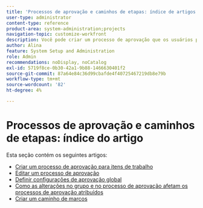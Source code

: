 ```yaml
---
title: 'Processos de aprovação e caminhos de etapas: índice de artigos'
user-type: administrator
content-type: reference
product-area: system-administration;projects
navigation-topic: customize-workfront
description: Você pode criar um processo de aprovação que os usuários podem anexar a um item de trabalho, documento ou prova. Você também pode criar caminhos de etapas que podem ser aplicados a qualquer projeto no sistema.
author: Alina
feature: System Setup and Administration
role: Admin
recommendations: noDisplay, noCatalog
exl-id: 5719f8ce-0b30-42a1-9b88-1466630401f2
source-git-commit: 87a64e84c36d99cbafde4f40725467219db8e79b
workflow-type: tm+mt
source-wordcount: '82'
ht-degree: 4%

---
```


# Processos de aprovação e caminhos de etapas: índice do artigo

<!--Audited: 08/2025-->

Esta seção contém os seguintes artigos:

* [Criar um processo de aprovação para itens de trabalho](../../../administration-and-setup/customize-workfront/configure-approval-milestone-processes/create-approval-processes.md)
* [Editar um processo de aprovação](../../../administration-and-setup/customize-workfront/configure-approval-milestone-processes/edit-an-approval-process.md)
* [Definir configurações de aprovação global](../../../administration-and-setup/customize-workfront/configure-approval-milestone-processes/establish-approval-settings.md)
* [Como as alterações no grupo e no processo de aprovação afetam os processos de aprovação atribuídos](../../../administration-and-setup/customize-workfront/configure-approval-milestone-processes/how-changes-affect-group-approvals.md)
* [Criar um caminho de marcos](../../../administration-and-setup/customize-workfront/configure-approval-milestone-processes/create-milestone-path.md)
